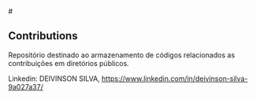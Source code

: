 #<h2> Contributions </h2>
Repositório destinado ao armazenamento de códigos relacionados as contribuições em diretórios públicos.

Linkedin: DEIVINSON SILVA, https://www.linkedin.com/in/deivinson-silva-9a027a37/
